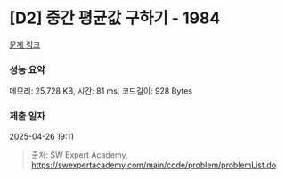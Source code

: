 # [D2] 중간 평균값 구하기 - 1984 

[문제 링크](https://swexpertacademy.com/main/code/problem/problemDetail.do?contestProbId=AV5Pw_-KAdcDFAUq) 

### 성능 요약

메모리: 25,728 KB, 시간: 81 ms, 코드길이: 928 Bytes

### 제출 일자

2025-04-26 19:11



> 출처: SW Expert Academy, https://swexpertacademy.com/main/code/problem/problemList.do